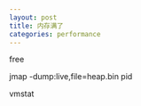 ```yaml
---
layout: post
title: 内存满了
categories: performance
---
```


free

jmap -dump:live,file=heap.bin pid

vmstat
